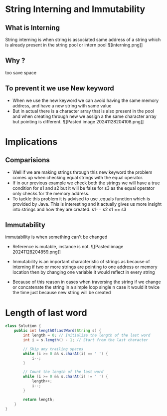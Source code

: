 # String Interning and Immutability

## What is Interning
String interning is when string is associated same address of a string which is already present in the string pool or intern pool 
![[interning.png]]
## Why ? 
too save space 

## To prevent it we use New keyword
- When we use the new keyword we can avoid having the same memory address, and have  a new string with same value
- But in actual there is a character array that is also present in the pool and when creating through new we assign a the same character array but pointing is different.
![[Pasted image 20241128204108.png]]


# Implications 
## Comparisions
- Well if we are making strings through this new keyword the problem comes up when checking equal strings with the equal operator.
- If in our previous example we check both the strings we will have a true condition for s1 and s2 but it will be false for s3 as the equal operator only checks for the memory address. 
- To tackle this problem it is advised to use .equals function which is provided by Java. This is interesting and it actually gives us more insight into strings and how they are created.
s1== s2
s1 == s3

## Immutability

immutability is when something can't be changed 

- Reference is mutable, instance is not.
![[Pasted image 20241128204859.png]]

- Immutability is an important characteristic of strings as because of interning if two or more strings are pointing to one address or memory location then by changing one variable it would reflect in every string
- Because of this reason in cases when traversing the string if we change or concatenate the string in a simple loop single n case it would it twice the time just because new string will be created
# Length of last word
```java
class Solution {
    public int lengthOfLastWord(String s) {
        int length = 0; // Initialize the length of the last word
        int i = s.length() - 1; // Start from the last character

        // Skip any trailing spaces
        while (i >= 0 && s.charAt(i) == ' ') {
            i--;
        }

        // Count the length of the last word
        while (i >= 0 && s.charAt(i) != ' ') {
            length++;
            i--;
        }

        return length;
    }
}

```